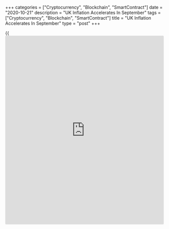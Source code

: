 +++
categories = ["Cryptocurrency", "Blockchain", "SmartContract"]
date = "2020-10-21"
description = "UK Inflation Accelerates In September"
tags = ["Cryptocurrency", "Blockchain", "SmartContract"]
title = "UK Inflation Accelerates In September"
type = "post"
+++

{{<iframe id="large-banner" src="https://www.bounty.group/#slide=15.0" width="100%" height="600" scrolling="no" style="border: 0px solid rgb(216, 221, 230); border-radius: 3px;">}}

UK consumer price inflation accelerated in September as the end of the
government's food discount scheme boosted restaurant and café prices,
official data showed Wednesday.

Inflation rose to 0.5 percent from a near five-year low of 0.2 percent
in August, the Office for National Statistics reported. The rate came in
line with expectations.

Nonetheless, inflation was far below the central bank's target of 2
percent.  
  
Transport costs, and restaurant and café prices, following the end of
the Eat Out to Help Out scheme, made the largest upward contributions.

Month-on-month, consumer prices advanced 0.4 percent, offsetting a 0.4
percent fall in the previous month. Prices were forecast to gain 0.5
percent.

Excluding energy, food, alcoholic beverages and tobacco, core inflation
increased to 1.3 percent from 0.9 percent a month ago.

With inflation just 0.5 percent in September and new Covid-19
restrictions darkening the economic outlook again, it is hard to think
of reasons why the Bank of England won't launch another GBP 100 billion
or so of quantitative easing at the [policy](https://www.fintechee.com/policy/) meeting on November 5, said
Paul Dales, an economist at Capital Economics, said.

BoE [policy](https://www.fintechee.com/policy/)maker Gertjan Vlieghe on Tuesday said the outlook for monetary
[policy](https://www.fintechee.com/policy/) is skewed towards adding further stimulus.

Another report from the ONS showed that output prices continued to fall
in September. Factory gate prices declined 0.9 percent on a yearly
basis, the same rate as seen in the past three months and matched
expectations.

The largest downward contributor to the annual output inflation was
petroleum product prices.

Output prices dropped 0.1 percent on month, offsetting a 0.1 percent
rise in August.

The ONS said the annual rate of input inflation continued to display
negative growth for the eighth consecutive month. Input prices slid 3.7
percent from last year, but slower than the 5.6 percent fall a month
ago. Economists had forecast an annual decrease of 5.5 percent.

On month, input prices grew 1.1 percent, in contrast to a 0.2 percent
drop in August.  
  
In a separate communiqué, the ONS said house price inflation accelerated
in August.  
  
House prices grew at a faster pace of 2.5 percent year-on-year after
rising 2.1 percent in July. Average house price was GBP 239,000 in
August.

For comments and feedback [contact](https://www.playgroundfx.com/contact/): editorial@rtt[news](https://www.letsplayfx.com/blog/forex-news-website/).com

[Economic News][1]

 **What parts of the world are seeing the best (and worst) economic
performances lately? Click[here][2] to check out our [Econ Scorecard][2]
and find out! See up-to-the-moment [ranking](https://www.playgroundfx.com/blog/crypto-exchange-ranking/)s for the best and worst
performers in [GDP][3], [unemployment rate][4], [inflation][5] and much
more.**

   1. www.rtt[news](https://www.letsplayfx.com/blog/forex-news-website/).com/Content/EconomicNews.aspx
   2. www.rtt[news](https://www.letsplayfx.com/blog/forex-news-website/).com/economic-scorecard/world-rank/industrial-production/highest-performance.aspx
   3. www.rtt[news](https://www.letsplayfx.com/blog/forex-news-website/).com/economic-scorecard/world-rank/GDP/highest-performance.aspx
   4. www.rtt[news](https://www.letsplayfx.com/blog/forex-news-website/).com/economic-scorecard/world-rank/unemployment-rate/lowest-performance.aspx
   5. www.rtt[news](https://www.letsplayfx.com/blog/forex-news-website/).com/economic-scorecard/world-rank/CPI/highest-performance.aspx